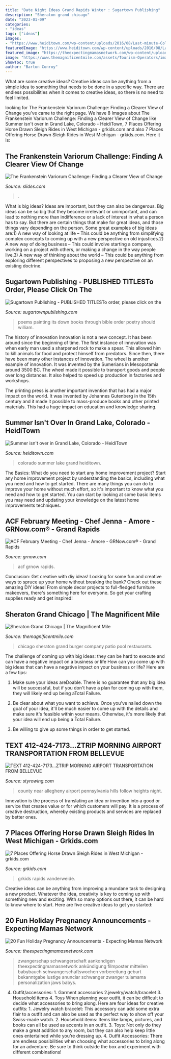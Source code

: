 ```yaml
---
title: "Date Night Ideas Grand Rapids Winter : Sugartown Publishing"
description: "Sheraton grand chicago"
date: "2023-01-09"
categories:
- "ideas"
tags: ["ideas"]
images:
- "https://www.heiditown.com/wp-content/uploads/2016/08/Last-minute-Colorado-summer-trip-ideas-go-boating.-HeidiTown.com_-1024x683.jpg"
featuredImage: "https://www.heiditown.com/wp-content/uploads/2016/08/Last-minute-Colorado-summer-trip-ideas-go-boating.-HeidiTown.com_-1024x683.jpg"
featured_image: "https://theexpectingmamasnetwork.com/wp-content/uploads/2016/11/pregnancy-announcement12.jpg"
image: "https://www.themagnificentmile.com/assets/Tourism-Operators/images/_resampled/FitWyI4MjAiLCI2MDAiXQ/Chicago-Burger-Company-Patio-2-1920x1080.jpg"
ShowToc: true
author: "Barton Conroy"
---
```



What are some creative ideas?
Creative ideas can be anything from a simple idea to something that needs to be done in a specific way. There are endless possibilities when it comes to creative ideas, so there is no need to feel limited.

	

		
looking for The Frankenstein Variorum Challenge: Finding a Clearer View of Change you've came to the right page. We have 8 Images about The Frankenstein Variorum Challenge: Finding a Clearer View of Change like Summer isn&#039;t over in Grand Lake, Colorado - HeidiTown, 7 Places Offering Horse Drawn Sleigh Rides in West Michigan - grkids.com and also 7 Places Offering Horse Drawn Sleigh Rides in West Michigan - grkids.com. Here it is:
		
    
## The Frankenstein Variorum Challenge: Finding A Clearer View Of Change

<img loading=lazy src="https://s3.amazonaws.com/media-p.slid.es/uploads/843951/images/6322401/Screen_Shot_2019-07-02_at_10.20.39_PM.png" onerror="this.onerror=null;this.src='https://tse2.mm.bing.net/th?id=OIP.csxzoMX_4a9y1eAyP1z5CwHaGC&amp;pid=15.1';" alt="The Frankenstein Variorum Challenge: Finding a Clearer View of Change">

_Source: slides.com_

>. 

	

What is big ideas?
Ideas are important, but they can also be dangerous. Big ideas can be so big that they become irrelevant or unimportant, and can lead to nothing more than indifference or a lack of interest in what a person has to say. But there are certain things that make for great ideas, and those things vary depending on the person. Some great examples of big ideas are:1) A new way of looking at life – This could be anything from simplifying complex concepts to coming up with a new perspective on old injustices.2) A new way of doing business – This could involve starting a company, working on a project with others, or making a change in the way people live.3) A new way of thinking about the world – This could be anything from exploring different perspectives to proposing a new perspective on an existing doctrine.

    
## Sugartown Publishing - PUBLISHED TITLESTo Order, Please Click On The

<img loading=lazy src="http://www.sugartownpublishing.com/yahoo_site_admin/assets/images/C-Coleman-final-cover_sm.114120810_std.jpg" onerror="this.onerror=null;this.src='https://tse4.mm.bing.net/th?id=OIP.jYimtef_YN9Dcd76Yur0hAAAAA&amp;pid=15.1';" alt="Sugartown Publishing - PUBLISHED TITLESTo order, please click on the">

_Source: sugartownpublishing.com_

>poems painting its down books through bible order poetry should william. 

	

The history of innovation
Innovation is not a new concept. It has been around since the beginning of time. The first instance of innovation was when early man used a sharpened rock to make a spear. This allowed him to kill animals for food and protect himself from predators. Since then, there have been many other instances of innovation.
The wheel is another example of innovation. It was invented by the Sumerians in Mesopotamia around 3500 BC. The wheel made it possible to transport goods and people over long distances. It also helped to speed up production in factories and workshops.

The printing press is another important invention that has had a major impact on the world. It was invented by Johannes Gutenberg in the 15th century and it made it possible to mass-produce books and other printed materials. This had a huge impact on education and knowledge sharing.

    
## Summer Isn&#039;t Over In Grand Lake, Colorado - HeidiTown

<img loading=lazy src="https://www.heiditown.com/wp-content/uploads/2016/08/Last-minute-Colorado-summer-trip-ideas-go-boating.-HeidiTown.com_-1024x683.jpg" onerror="this.onerror=null;this.src='https://tse2.mm.bing.net/th?id=OIP.VwqibEgn5Vx7GjU76iZCAAHaE8&amp;pid=15.1';" alt="Summer isn&#039;t over in Grand Lake, Colorado - HeidiTown">

_Source: heiditown.com_

>colorado summer lake grand heiditown. 

	

The Basics: What do you need to start any home improvement project?
Start any home improvement project by understanding the basics, including what you need and how to get started. There are many things you can do to improve your home without much effort, so it's important to know what you need and how to get started. You can start by looking at some basic items you may need and updating your knowledge on the latest home improvements techniques.

    
## ACF February Meeting - Chef Jenna - Amore - GRNow.com® - Grand Rapids

<img loading=lazy src="https://www.grnow.com/wp-content/uploads/2020/01/2-12.jpg" onerror="this.onerror=null;this.src='https://tse3.mm.bing.net/th?id=OIP.gQ_j9TNIjWdAKfW_YJc8twHaF6&amp;pid=15.1';" alt="ACF February Meeting - Chef Jenna - Amore - GRNow.com® - Grand Rapids">

_Source: grnow.com_

>acf grnow rapids. 

	

Conclusion: Get creative with diy ideas!
Looking for some fun and creative ways to spruce up your home without breaking the bank? Check out these amazing DIY ideas!
From simple decor projects to full-fledged furniture makeovers, there's something here for everyone. So get your crafting supplies ready and get inspired!

    
## Sheraton Grand Chicago | The Magnificent Mile

<img loading=lazy src="https://www.themagnificentmile.com/assets/Tourism-Operators/images/_resampled/FitWyI4MjAiLCI2MDAiXQ/Chicago-Burger-Company-Patio-2-1920x1080.jpg" onerror="this.onerror=null;this.src='https://tse1.mm.bing.net/th?id=OIP.rR_k3T32sbumSOl1XOqWkAHaEK&amp;pid=15.1';" alt="Sheraton Grand Chicago | The Magnificent Mile">

_Source: themagnificentmile.com_

>chicago sheraton grand burger company patio pool restaurants. 

	

The challenge of coming up with big ideas: they can be hard to execute and can have a negative impact on a business or life
How can you come up with big ideas that can have a negative impact on your business or life? Here are a few tips: 
1. Make sure your ideas areDoable. There is no guarantee that any big idea will be successful, but if you don't have a plan for coming up with them, they will likely end up being aTotal Failure. 

2. Be clear about what you want to achieve. Once you've nailed down the goal of your idea, it'll be much easier to come up with the details and make sure it's feasible within your means. Otherwise, it's more likely that your idea will end up being a Total Failure. 

3. Be willing to give up some things in order to get started.

    
## TEXT 412-424-7173...ZTRIP MORNING AIRPORT TRANSPORTATION FROM BELLEVUE

<img loading=lazy src="http://www.styrowing.com/IMAGES/CLOUDPITT.JPG" onerror="this.onerror=null;this.src='https://tse4.mm.bing.net/th?id=OIP.dfvyylzyAvW2ClSBCvDNpgHaEo&amp;pid=15.1';" alt="TEXT 412-424-7173...ZTRIP MORNING AIRPORT TRANSPORTATION FROM BELLEVUE">

_Source: styrowing.com_

>county near allegheny airport pennsylvania hills follow heights night. 

	

Innovation is the process of translating an idea or invention into a good or service that creates value or for which customers will pay. It is a process of creative destruction, whereby existing products and services are replaced by better ones.

    
## 7 Places Offering Horse Drawn Sleigh Rides In West Michigan - Grkids.com

<img loading=lazy src="https://grkids.com/wp-content/uploads/2017/12/Sleigh-Rides-West-Michigan-1-680x400.jpg" onerror="this.onerror=null;this.src='https://tse2.mm.bing.net/th?id=OIP.McwztPE-UoH56--Q3aEfNwHaEW&amp;pid=15.1';" alt="7 Places Offering Horse Drawn Sleigh Rides in West Michigan - grkids.com">

_Source: grkids.com_

>grkids rapids vanderweide. 

	

Creative ideas can be anything from improving a mundane task to designing a new product. Whatever the idea, creativity is key to coming up with something new and exciting. With so many options out there, it can be hard to know where to start. Here are five creative ideas to get you started:

    
## 20 Fun Holiday Pregnancy Announcements - Expecting Mamas Network

<img loading=lazy src="https://theexpectingmamasnetwork.com/wp-content/uploads/2016/11/pregnancy-announcement12.jpg" onerror="this.onerror=null;this.src='https://tse4.mm.bing.net/th?id=OIP.Ikg4NiQiEEfr-_dzBwrpLQHaKX&amp;pid=15.1';" alt="20 Fun Holiday Pregnancy Announcements - Expecting Mamas Network">

_Source: theexpectingmamasnetwork.com_

>zwangerschap schwangerschaft aankondigen theexpectingmamasnetwork ankündigung filmposter mitteilen babybauch schwangerschaftswochen vorbereitung geburt bekanntgabe lustige anunciar schwanger zwanger tulamama personalization jaws babys. 

	

4. Outfit/accessories: 1. Garment accessories 2.jewelry/watch/bracelet 3. Household items 4. Toys
When planning your outfit, it can be difficult to decide what accessories to bring along. Here are four ideas for creative outfits: 1. Jewelry watch bracelet: This accessory can add some extra flair to a outfit and can also be used as the perfect way to show off your Swiss-made watch. 2. Household items: Items like lamps, pictures, and books can all be used as accents in an outfit. 3. Toys: Not only do they make a great addition to any room, but they can also help keep little ones entertained while you’re dressing up. 4. Outfit Accessories: There are endless possibilities when choosing what accessories to bring along for an adventure. Be sure to think outside the box and experiment with different combinations!

